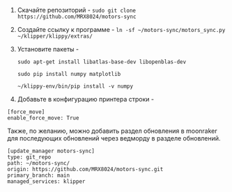 1. Скачайте репозиторий - `sudo git clone https://github.com/MRX8024/motors-sync`
2. Создайте ссылку к программе - `ln -sf ~/motors-sync/motors_sync.py ~/klipper/klippy/extras/`
3. Установите пакеты -

    ``` sudo apt-get install libatlas-base-dev libopenblas-dev ```

    ``` sudo pip install numpy matplotlib ```

    ``` ~/klippy-env/bin/pip install -v numpy ```


4. Добавьте в конфигурацию принтера строки - 
```
[force_move]
enable_force_move: True
```

Также, по желанию, можно добавить раздел обновления в moonraker для последующих обновлений через ведморду в разделе обновлений.
```
[update_manager motors-sync]
type: git_repo
path: ~/motors-sync/
origin: https://github.com/MRX8024/motors-sync.git
primary_branch: main
managed_services: klipper
```